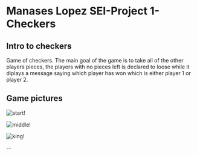 # Manases Lopez SEI-Project 1-Checkers

## **Intro to checkers**

Game of checkers. The main goal of the game is to take all of the other players pieces, the players with no pieces left is declared to loose while it diplays a message saying which player has won which is either player 1 or player 2.

## Game pictures

![start!](checkers_game/start.png)


![middle!](checkers_game/middle.png)


![king!](checkers_game/end.png)


--